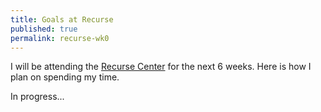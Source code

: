 ```yaml
---
title: Goals at Recurse
published: true
permalink: recurse-wk0
---
```

I will be attending the [Recurse Center](https://www.recurse.com/) for the next 6 weeks. Here is how I plan on spending my time. 

In progress...
